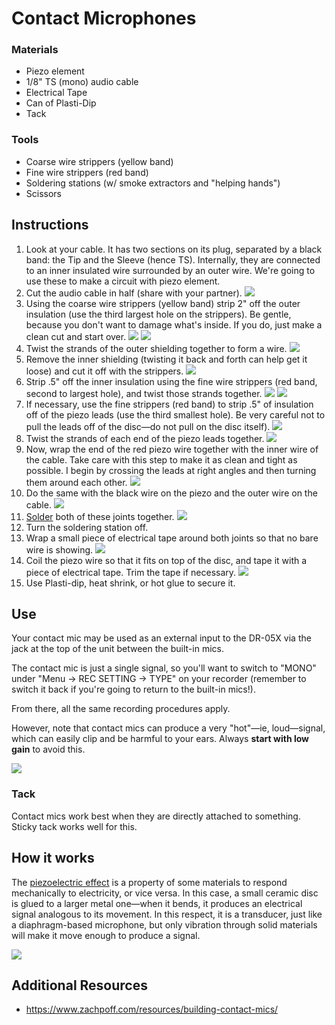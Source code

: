 # Contact Microphones

### Materials
- Piezo element
- 1/8" TS (mono) audio cable
- Electrical Tape
- Can of Plasti-Dip
- Tack

### Tools
- Coarse wire strippers (yellow band)
- Fine wire strippers (red band)
- Soldering stations (w/ smoke extractors and "helping hands")
- Scissors

## Instructions
1. Look at your cable. It has two sections on its plug, separated by a black band: the Tip and the Sleeve (hence TS). Internally, they are connected to an inner insulated wire surrounded by an outer wire. We're going to use these to make a circuit with piezo element.
1. Cut the audio cable in half (share with your partner).
![](media/contact_mic_1.jpg)
1. Using the coarse wire strippers (yellow band) strip 2" off the outer insulation (use the third largest hole on the strippers). Be gentle, because you don't want to damage what's inside. If you do, just make a clean cut and start over.
![](media/contact_mic_2.jpg)
![](media/contact_mic_3.jpg)
1. Twist the strands of the outer shielding together to form a wire. 
![](media/contact_mic_4.jpg)
1. Remove the inner shielding (twisting it back and forth can help get it loose) and cut it off with the strippers.
![](media/contact_mic_5.jpg)
1. Strip .5" off the inner insulation using the fine wire strippers (red band, second to largest hole), and twist those strands together.
![](media/contact_mic_6.jpg)
![](media/contact_mic_7.jpg)
1. If necessary, use the fine strippers (red band) to strip .5" of insulation off of the piezo leads (use the third smallest hole). Be very careful not to pull the leads off of the disc—do not pull on the disc itself).
![](media/contact_mic_8.jpg)
1. Twist the strands of each end of the piezo leads together.
![](media/contact_mic_9.jpg)
1. Now, wrap the end of the red piezo wire together with the inner wire of the cable. Take care with this step to make it as clean and tight as possible. I begin by crossing the leads at right angles and then turning them around each other.
![](media/contact_mic_10.jpg)
1. Do the same with the black wire on the piezo and the outer wire on the cable.
![](media/contact_mic_11.jpg)
1. [Solder](../soldering/soldering.md) both of these joints together.
![](media/contact_mic_12.jpg)
1. Turn the soldering station off.
1. Wrap a small piece of electrical tape around both joints so that no bare wire is showing.
![](media/contact_mic_13.jpg)
1. Coil the piezo wire so that it fits on top of the disc, and tape it with a piece of electrical tape. Trim the tape if necessary.
![](media/contact_mic_14.jpg)
1. Use Plasti-dip, heat shrink, or hot glue to secure it.



## Use

Your contact mic may be used as an external input to the DR-05X via the jack at the top of the unit between the built-in mics.

The contact mic is just a single signal, so you'll want to switch to "MONO" under "Menu → REC SETTING → TYPE" on your recorder (remember to switch it back if you're going to return to the built-in mics!).

From there, all the same recording procedures apply.

However, note that contact mics can produce a very "hot"—ie, loud—signal, which can easily clip and be harmful to your ears. Always **start with low gain** to avoid this.

![](media/mono.jpg)

### Tack

Contact mics work best when they are directly attached to something. Sticky tack works well for this.


## How it works

The [piezoelectric effect](https://en.wikipedia.org/wiki/Piezoelectricity) is a property of some materials to respond mechanically to electricity, or vice versa. In this case, a small ceramic disc is glued to a larger metal one—when it bends, it produces an electrical signal analogous to its movement. In this respect, it is a transducer, just like a diaphragm-based microphone, but only vibration through solid materials will make it move enough to produce a signal.

![](media/piezo.jpg)


## Additional Resources

- https://www.zachpoff.com/resources/building-contact-mics/  

